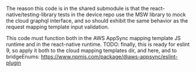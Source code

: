 The reason this code is in the shared submodule is that the react-native/testing-library tests
in the device repo use the MSW library to mock the cloud graphql interface, and so should
exhibit the same behavior as the request mapping template input validation.

This code must function both in the AWS AppSync mapping template JS runtime and in the react-native
runtime.
TODO: finally, this is ready for eslint 9, so apply it both to the cloud mapping templates dir, and here, and to bridgeEnums:
https://www.npmjs.com/package/@aws-appsync/eslint-plugin
